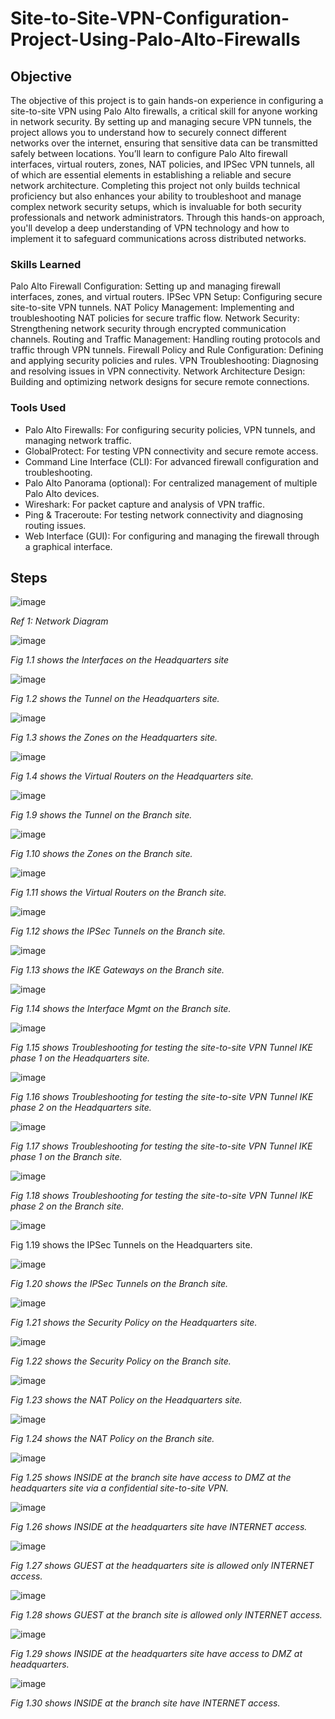 # Site-to-Site-VPN-Configuration-Project-Using-Palo-Alto-Firewalls

## Objective

The objective of this project is to gain hands-on experience in configuring a site-to-site VPN using Palo Alto firewalls, a critical skill for anyone working in network security. By setting up and managing secure VPN tunnels, the project allows you to understand how to securely connect different networks over the internet, ensuring that sensitive data can be transmitted safely between locations. You’ll learn to configure Palo Alto firewall interfaces, virtual routers, zones, NAT policies, and IPSec VPN tunnels, all of which are essential elements in establishing a reliable and secure network architecture. Completing this project not only builds technical proficiency but also enhances your ability to troubleshoot and manage complex network security setups, which is invaluable for both security professionals and network administrators. Through this hands-on approach, you'll develop a deep understanding of VPN technology and how to implement it to safeguard communications across distributed networks.

### Skills Learned

Palo Alto Firewall Configuration: Setting up and managing firewall interfaces, zones, and virtual routers.
IPSec VPN Setup: Configuring secure site-to-site VPN tunnels.
NAT Policy Management: Implementing and troubleshooting NAT policies for secure traffic flow.
Network Security: Strengthening network security through encrypted communication channels.
Routing and Traffic Management: Handling routing protocols and traffic through VPN tunnels.
Firewall Policy and Rule Configuration: Defining and applying security policies and rules.
VPN Troubleshooting: Diagnosing and resolving issues in VPN connectivity.
Network Architecture Design: Building and optimizing network designs for secure remote connections.

### Tools Used


- Palo Alto Firewalls: For configuring security policies, VPN tunnels, and managing network traffic.
- GlobalProtect: For testing VPN connectivity and secure remote access.
- Command Line Interface (CLI): For advanced firewall configuration and troubleshooting.
- Palo Alto Panorama (optional): For centralized management of multiple Palo Alto devices.
- Wireshark: For packet capture and analysis of VPN traffic.
- Ping & Traceroute: For testing network connectivity and diagnosing routing issues.
- Web Interface (GUI): For configuring and managing the firewall through a graphical interface.

  
## Steps
![image](https://github.com/user-attachments/assets/a04fe2d8-59d4-4772-9055-9f99840f7412)

*Ref 1: Network Diagram*

![image](https://github.com/user-attachments/assets/2b023e9b-9363-4368-9c4c-312d1f83bacd)

*Fig 1.1 shows the Interfaces on the Headquarters site*

![image](https://github.com/user-attachments/assets/87f800a8-8ec0-45d7-ab73-28b301299ea1)

*Fig 1.2 shows the Tunnel on the Headquarters site.*

![image](https://github.com/user-attachments/assets/03a221b3-3ee7-4c40-8129-963f47c52bca)

*Fig 1.3 shows the Zones on the Headquarters site.*

![image](https://github.com/user-attachments/assets/10fa957a-0d56-448a-8a7f-6970dfd15121)

*Fig 1.4 shows the Virtual Routers on the Headquarters site.*

![image](https://github.com/user-attachments/assets/d3a5f8be-27c0-4614-a54b-3011dd07ea64)

*Fig 1.9 shows the Tunnel on the Branch site.*


![image](https://github.com/user-attachments/assets/d19abff0-b6b7-4faf-a9e1-aff83fb8d8c0)

*Fig 1.10 shows the Zones on the Branch site.*

![image](https://github.com/user-attachments/assets/5d5902c3-a6fc-4a26-bf0c-057a1f5e938d)

*Fig 1.11 shows the Virtual Routers on the Branch site.*

![image](https://github.com/user-attachments/assets/384724cb-a956-4b87-a01b-da5de4c02bcd)

*Fig 1.12 shows the IPSec Tunnels on the Branch site.*

![image](https://github.com/user-attachments/assets/be1b7c67-7ae1-4239-a6f9-7ad336865ae4)

*Fig 1.13 shows the IKE Gateways on the Branch site.*

![image](https://github.com/user-attachments/assets/2226e54d-1ad5-4ce9-8811-933b6a088770)

*Fig 1.14 shows the Interface Mgmt on the Branch site.*

![image](https://github.com/user-attachments/assets/b810c88a-11fe-4e38-9e79-ca91723ad7bd)

*Fig 1.15 shows Troubleshooting for testing the site-to-site VPN Tunnel IKE phase 1 on the Headquarters site.*

![image](https://github.com/user-attachments/assets/8729343e-5631-4b98-9add-d5368b3b99a6)

*Fig 1.16 shows Troubleshooting for testing the site-to-site VPN Tunnel IKE phase 2 on the Headquarters site.*

![image](https://github.com/user-attachments/assets/3bc2b01b-e8cf-404f-af40-aff9e6119bec)

*Fig 1.17 shows Troubleshooting for testing the site-to-site VPN Tunnel IKE phase 1 on the Branch site.*

![image](https://github.com/user-attachments/assets/df7898dd-072f-49ed-b764-1fafe9fe464d)

*Fig 1.18 shows Troubleshooting for testing the site-to-site VPN Tunnel IKE phase 2 on the Branch site.*

![image](https://github.com/user-attachments/assets/6e7d7929-2097-440b-b403-ff7ce58b6953)

Fig 1.19 shows the IPSec Tunnels on the Headquarters site.

![image](https://github.com/user-attachments/assets/cbb728e3-1b66-4201-926d-0d20ec294191)

*Fig 1.20 shows the IPSec Tunnels on the Branch site.*

![image](https://github.com/user-attachments/assets/15321116-2a93-49e1-8fd2-b443d84036ae)

*Fig 1.21 shows the Security Policy on the Headquarters site.*

![image](https://github.com/user-attachments/assets/86703855-2da6-4d7e-a056-45741b67753f)

*Fig 1.22 shows the Security Policy on the Branch site.*

![image](https://github.com/user-attachments/assets/3bbe205e-bded-4822-b932-a580723d0ac3)

*Fig 1.23 shows the NAT Policy on the Headquarters site.*

![image](https://github.com/user-attachments/assets/50ce546c-049d-4841-9e94-215ee4678977)

*Fig 1.24 shows the NAT Policy on the Branch site.*

![image](https://github.com/user-attachments/assets/513b72d9-7a73-453a-b184-241f0481026b)

*Fig 1.25 shows INSIDE at the branch site have access to DMZ at the headquarters site via a confidential site-to-site VPN.*


![image](https://github.com/user-attachments/assets/d4f0b68a-97b6-4363-8149-43f8612f95a0)

*Fig 1.26 shows INSIDE at the headquarters site have INTERNET access.*


![image](https://github.com/user-attachments/assets/336a878b-bfe0-4592-8c00-c7c3e2b07248)

*Fig 1.27 shows GUEST at the headquarters site is allowed only INTERNET access.*


![image](https://github.com/user-attachments/assets/54b025ce-e16e-454d-aa60-86599254548e)

*Fig 1.28 shows GUEST at the branch site is allowed only INTERNET access.*


![image](https://github.com/user-attachments/assets/b16f1679-e7a7-4af1-8147-baf209eb30d0)

*Fig 1.29 shows INSIDE at the headquarters site have access to DMZ at headquarters.*


![image](https://github.com/user-attachments/assets/24473989-0c65-45c9-9137-f3348ee3dceb)

*Fig 1.30 shows INSIDE at the branch site have INTERNET access.*






























